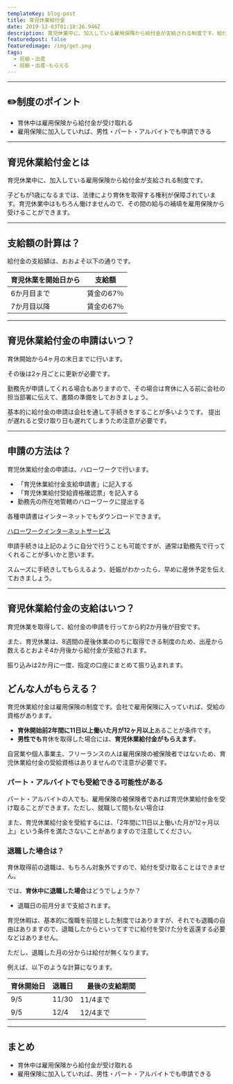 ```yaml
---
templateKey: blog-post
title: 育児休業給付金
date: 2019-12-03T01:18:26.946Z
description: 育児休業中に、加入している雇用保険から給付金が支給される制度です。給付金の支給日や計算方法、パートや退職した場合など、申請の条件や延長について解説します。
featuredpost: false
featuredimage: /img/get.png
tags:
  - 妊娠・出産
  - 妊娠・出産-もらえる
---
```

- - -

## ✏️制度のポイント

- 育休中は雇用保険から給付金が受け取れる
- 雇用保険に加入していれば、男性・パート・アルバイトでも申請できる


- - -

## 育児休業給付金とは

育児休業中に、加入している雇用保険から給付金が支給される制度です。 

子どもが1歳になるまでは、法律により育休を取得する権利が保障されています。育児休業中はもちろん働けませんので、その間の給与の補填を雇用保険から受けることができます。


---

## 支給額の計算は？

給付金の支給額は、おおよそ以下の通りです。

| 育児休業を開始日から | 支給額 |
| ------ | ----------- |
| 6か月目まで | 賃金の67％  |
| 7か月目以降  | 賃金の67％   |



---

## 育児休業給付金の申請はいつ？

育休開始から4ヶ月の末日までに行います。

その後は2ヶ月ごとに更新が必要です。

勤務先が申請してくれる場合もありますので、その場合は育休に入る前に会社の担当部署に伝えて、書類の準備をしておきましょう。

基本的に給付金の申請は会社を通して手続きをすることが多いようです。
提出が遅れると受け取り日も遅れてしまうため注意が必要です。


---

## 申請の方法は？

育児休業給付金の申請は、ハローワークで行います。

- 「育児休業給付金支給申請書」に記入する
- 「育児休業給付受給資格確認票」を記入する
- 勤務先の所在地管轄のハローワークに提出する

各種申請書はインターネットでもダウンロードできます。

[ハローワークインターネットサービス](https://hoken.hellowork.go.jp/assist/600000.do?screenId=600000&action=ikujiFirstLink)



申請手続きは上記のように自分で行うことも可能ですが、通常は勤務先で行ってくれることが多いかと思います。

スムーズに手続きしてもらえるよう、妊娠がわかったら、早めに産休予定を伝えておきましょう。


---

## 育児休業給付金の支給はいつ？

育児休業を取得して、給付金の申請を行ってから約2か月後が目安です。

また、育児休業は、8週間の産後休業ののちに取得できる制度のため、出産から数えるとおよそ4か月後から給付金が支給されます。

振り込みは2か月に一度、指定の口座にまとめて振り込まれます。


## どんな人がもらえる？

育児休業給付金は雇用保険の制度です。会社で雇用保険に入っていれば、受給の資格があります。

- **育休開始前2年間に11日以上働いた月が12ヶ月以上**あることが条件です。
- **男性でも**育休を取得した場合には、**育児休業給付金がもらえます**。

自営業や個人事業主、フリーランスの人は雇用保険の被保険者ではないため、育児休業給付金の受給資格はありませんので注意が必要です。


### パート・アルバイトでも受給できる可能性がある

パート・アルバイトの人でも、雇用保険の被保険者であれば育児休業給付金を受け取ることができます。ただし、就職して間もない場合は

また、育児休業給付金を受給するには、「2年間に11日以上働いた月が12ヶ月以上」という条件を満たさないことがありますので注意してください。


### 退職した場合は？

育休取得前の退職は、もちろん対象外ですので、給付を受け取ることはできません。

では、**育休中に退職した場合**はどうでしょうか？

- 退職日の前月分まで支給されます。


育児休暇は、基本的に復職を前提とした制度ではありますが、それでも退職の自由はありますので、退職したからといってすでに給付を受けた分を返還する必要などはありません。

ただし、退職した月の分からは給付が無くなります。

例えば、以下のような計算になります。

| 育休開始日   | 退職日 | 最後の支給期間　　|
| ------ | ----------- |  ----   |
| 9/5    | 11/30  | 11/4まで    |
| 9/5    | 12/4   |  12/4まで   |


----

## まとめ

- 育休中は雇用保険から給付金が受け取れる
- 雇用保険に加入していれば、男性・パート・アルバイトでも申請できる
